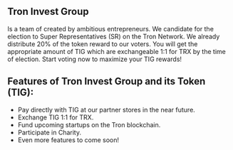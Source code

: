## Tron Invest Group
Is a team of created by ambitious entrepreneurs. We candidate for the election to Super Representatives (SR) on the Tron Network. We already distribute 20% of the token reward to our voters. You will get the appropriate amount of TIG which are exchangeable 1:1 for TRX by the time of election. Start voting now to maximize your TIG rewards!

## Features of Tron Invest Group and its Token (TIG):
- Pay directly with TIG at our partner stores in the near future.
- Exchange TIG 1:1 for TRX.
- Fund upcoming startups on the Tron blockchain.
- Participate in Charity.
- Even more features to come soon!
